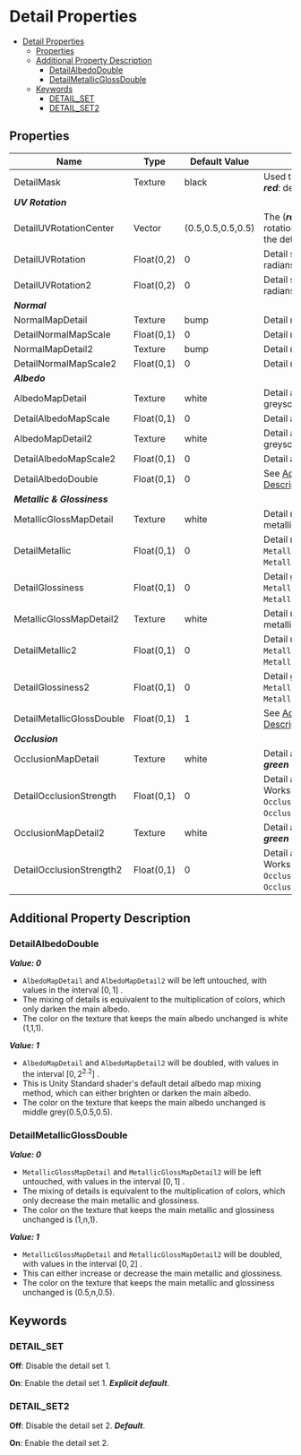 # Detail Properties

- [Detail Properties](#detail-properties)
  - [Properties](#properties)
  - [Additional Property Description](#additional-property-description)
    - [DetailAlbedoDouble](#detailalbedodouble)
    - [DetailMetallicGlossDouble](#detailmetallicglossdouble)
  - [Keywords](#keywords)
    - [DETAIL\_SET](#detail_set)
    - [DETAIL\_SET2](#detail_set2)

## Properties
| Name                        | Type       | Default Value     | Description                                                                                                                                |
| --------------------------- | ---------- | ----------------- | ------------------------------------------------------------------------------------------------------------------------------------------ |
| DetailMask                  | Texture    | black             | Used to mask the detail maps on its ***red***: detail set 1, ***green***: detail set 2.                                                    |
| ***UV Rotation***           |            |                   |                                                                                                                                            |
| DetailUVRotationCenter      | Vector     | (0.5,0.5,0.5,0.5) | The (***red***, ***green***) is the detail set 1 UV rotation center. The (***blue***, ***alpha***) is the detail set 2 UV rotation center. |
| DetailUVRotation            | Float(0,2) | 0                 | Detail set 1 UV rotation angle in radians, $n\pi$ in $[0, 2\pi]$.                                                                          |
| DetailUVRotation2           | Float(0,2) | 0                 | Detail set 2 UV rotation angle in radians, $n\pi$ in $[0, 2\pi]$.                                                                          |
| ***Normal***                |            |                   |                                                                                                                                            |
| NormalMapDetail             | Texture    | bump              | Detail normal map 1.                                                                                                                       |
| DetailNormalMapScale        | Float(0,1) | 0                 | Detail normal map scale 1.                                                                                                                 |
| NormalMapDetail2            | Texture    | bump              | Detail normal map 2.                                                                                                                       |
| DetailNormalMapScale2       | Float(0,1) | 0                 | Detail normal map scale 2.                                                                                                                 |
| ***Albedo***                |            |                   |                                                                                                                                            |
| AlbedoMapDetail             | Texture    | white             | Detail albedo map 1, no need to be a greyscale but a color texture.                                                                        |
| DetailAlbedoMapScale        | Float(0,1) | 0                 | Detail albedo map scale 1.                                                                                                                 |
| AlbedoMapDetail2            | Texture    | white             | Detail albedo map 2, no need to be a greyscale but a color texture.                                                                        |
| DetailAlbedoMapScale2       | Float(0,1) | 0                 | Detail albedo map scale 2.                                                                                                                 |
| DetailAlbedoDouble          | Float(0,1) | 0                 | See [Additional Property Description/DetailAlbedoDouble](#detailalbedodouble).                                                             |
| ***Metallic & Glossiness*** |            |                   |                                                                                                                                            |
| MetallicGlossMapDetail      | Texture    | white             | Detail metallic and glossiness map 1, metallic - ***blue***, glossiness - ***red***.                                                       |
| DetailMetallic              | Float(0,1) | 0                 | Detail metallic 1. Works with `MetallicGlossMap`, `Metallic`, `MetallicGlossMapDetail`.                                                    |
| DetailGlossiness            | Float(0,1) | 0                 | Detail glossiness 1. Works with `MetallicGlossMap`, `Glossiness`, `MetallicGlossMapDetail`.                                                |
| MetallicGlossMapDetail2     | Texture    | white             | Detail metallic and glossiness map 2, metallic - ***blue***, glossiness - ***red***.                                                       |
| DetailMetallic2             | Float(0,1) | 0                 | Detail metallic 2. Works with `MetallicGlossMap`, `Metallic`, `MetallicGlossMapDetail2`.                                                   |
| DetailGlossiness2           | Float(0,1) | 0                 | Detail glossiness 2. Works with `MetallicGlossMap`, `Glossiness`, `MetallicGlossMapDetail2`.                                               |
| DetailMetallicGlossDouble   | Float(0,1) | 1                 | See [Additional Property Description/DetailMetallicGlossDouble](#detailmetallicglossdouble).                                               |
| ***Occlusion***             |            |                   |                                                                                                                                            |
| OcclusionMapDetail          | Texture    | white             | Detail ambient occlusion map 1. The ***green*** channel is used.                                                                           |
| DetailOcclusionStrength     | Float(0,1) | 0                 | Detail ambient occlusion strength 1. Works with `OcclusionMap`, `OcclusionStrength`, `OcclusionMapDetail`.                                 |
| OcclusionMapDetail2         | Texture    | white             | Detail ambient occlusion map 2. The ***green*** channel is used.                                                                           |
| DetailOcclusionStrength2    | Float(0,1) | 0                 | Detail ambient occlusion strength 2. Works with `OcclusionMap`, `OcclusionStrength`, `OcclusionMapDetail2`.                                |

## Additional Property Description

### DetailAlbedoDouble
***Value: 0***
- `AlbedoMapDetail` and `AlbedoMapDetail2` will be left untouched, with values in the interval $[0, 1]$ .
- The mixing of details is equivalent to the multiplication of colors, which only darken the main albedo.
- The color on the texture that keeps the main albedo unchanged is white (1,1,1).

***Value: 1***
- `AlbedoMapDetail` and `AlbedoMapDetail2` will be doubled, with values in the interval $[0, 2^{2.2}]$ .  
- This is Unity Standard shader's default detail albedo map mixing method, which can either brighten or darken the main albedo.
- The color on the texture that keeps the main albedo unchanged is middle grey(0.5,0.5,0.5).

### DetailMetallicGlossDouble
***Value: 0***
- `MetallicGlossMapDetail` and `MetallicGlossMapDetail2` will be left untouched, with values in the interval $[0, 1]$ .
- The mixing of details is equivalent to the multiplication of colors, which only decrease the main metallic and glossiness.
- The color on the texture that keeps the main metallic and glossiness unchanged is (1,n,1).

***Value: 1***
- `MetallicGlossMapDetail` and `MetallicGlossMapDetail2` will be doubled, with values in the interval $[0, 2]$ .  
- This can either increase or decrease the main metallic and glossiness.
- The color on the texture that keeps the main metallic and glossiness unchanged is (0.5,n,0.5).

## Keywords

### DETAIL_SET
**Off**: Disable the detail set 1.

**On**: Enable the detail set 1. ***Explicit default***.

### DETAIL_SET2
**Off**: Disable the detail set 2. ***Default***.

**On**: Enable the detail set 2.